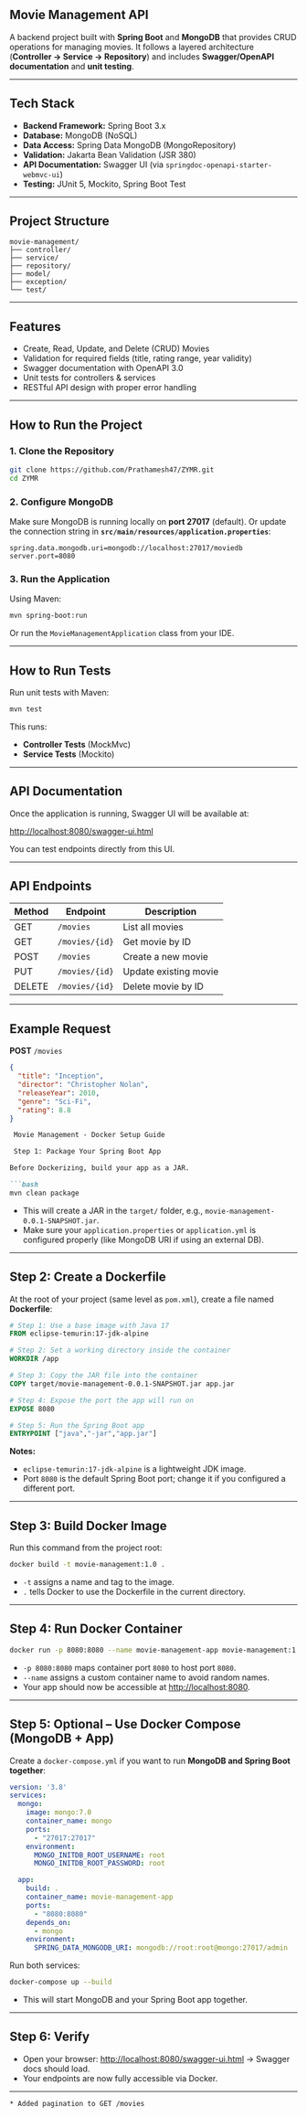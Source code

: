 ##  Movie Management API

A backend project built with **Spring Boot** and **MongoDB** that provides CRUD operations for managing movies.
It follows a layered architecture (**Controller -> Service -> Repository**) and includes **Swagger/OpenAPI documentation** and **unit testing**.

---

##  Tech Stack

* **Backend Framework:** Spring Boot 3.x
* **Database:** MongoDB (NoSQL)
* **Data Access:** Spring Data MongoDB (MongoRepository)
* **Validation:** Jakarta Bean Validation (JSR 380)
* **API Documentation:** Swagger UI (via `springdoc-openapi-starter-webmvc-ui`)
* **Testing:** JUnit 5, Mockito, Spring Boot Test

---

##  Project Structure

```
movie-management/
├── controller/     
├── service/         
├── repository/      
├── model/          
├── exception/       
└── test/            
```

---

##  Features

* Create, Read, Update, and Delete (CRUD) Movies
* Validation for required fields (title, rating range, year validity)
* Swagger documentation with OpenAPI 3.0
* Unit tests for controllers & services
* RESTful API design with proper error handling

---

##  How to Run the Project

### 1. Clone the Repository

```bash
git clone https://github.com/Prathamesh47/ZYMR.git
cd ZYMR
```

### 2. Configure MongoDB

Make sure MongoDB is running locally on **port 27017** (default).
Or update the connection string in **`src/main/resources/application.properties`**:

```properties
spring.data.mongodb.uri=mongodb://localhost:27017/moviedb
server.port=8080
```

### 3. Run the Application

Using Maven:

```bash
mvn spring-boot:run
```

Or run the `MovieManagementApplication` class from your IDE.

---

##  How to Run Tests

Run unit tests with Maven:

```bash
mvn test
```

This runs:

* **Controller Tests** (MockMvc)
* **Service Tests** (Mockito)

---

## API Documentation

Once the application is running, Swagger UI will be available at:

 [http://localhost:8080/swagger-ui.html](http://localhost:8080/swagger-ui.html)

You can test endpoints directly from this UI.

---

##  API Endpoints

| Method | Endpoint       | Description           |
| ------ | -------------- | --------------------- |
| GET    | `/movies`      | List all movies       |
| GET    | `/movies/{id}` | Get movie by ID       |
| POST   | `/movies`      | Create a new movie    |
| PUT    | `/movies/{id}` | Update existing movie |
| DELETE | `/movies/{id}` | Delete movie by ID    |

---

##  Example Request

**POST** `/movies`

```json
{
  "title": "Inception",
  "director": "Christopher Nolan",
  "releaseYear": 2010,
  "genre": "Sci-Fi",
  "rating": 8.8
}
```

```markdown
 Movie Management - Docker Setup Guide

 Step 1: Package Your Spring Boot App

Before Dockerizing, build your app as a JAR.

```bash
mvn clean package
```

* This will create a JAR in the `target/` folder, e.g., `movie-management-0.0.1-SNAPSHOT.jar`.
* Make sure your `application.properties` or `application.yml` is configured properly (like MongoDB URI if using an external DB).

---

## Step 2: Create a Dockerfile

At the root of your project (same level as `pom.xml`), create a file named **Dockerfile**:

```dockerfile
# Step 1: Use a base image with Java 17
FROM eclipse-temurin:17-jdk-alpine

# Step 2: Set a working directory inside the container
WORKDIR /app

# Step 3: Copy the JAR file into the container
COPY target/movie-management-0.0.1-SNAPSHOT.jar app.jar

# Step 4: Expose the port the app will run on
EXPOSE 8080

# Step 5: Run the Spring Boot app
ENTRYPOINT ["java","-jar","app.jar"]
```

**Notes:**

* `eclipse-temurin:17-jdk-alpine` is a lightweight JDK image.
* Port `8080` is the default Spring Boot port; change it if you configured a different port.

---

## Step 3: Build Docker Image

Run this command from the project root:

```bash
docker build -t movie-management:1.0 .
```

* `-t` assigns a name and tag to the image.
* `.` tells Docker to use the Dockerfile in the current directory.

---

## Step 4: Run Docker Container

```bash
docker run -p 8080:8080 --name movie-management-app movie-management:1.0
```

* `-p 8080:8080` maps container port `8080` to host port `8080`.
* `--name` assigns a custom container name to avoid random names.
* Your app should now be accessible at [http://localhost:8080](http://localhost:8080).

---

## Step 5: Optional – Use Docker Compose (MongoDB + App)

Create a `docker-compose.yml` if you want to run **MongoDB and Spring Boot together**:

```yaml
version: '3.8'
services:
  mongo:
    image: mongo:7.0
    container_name: mongo
    ports:
      - "27017:27017"
    environment:
      MONGO_INITDB_ROOT_USERNAME: root
      MONGO_INITDB_ROOT_PASSWORD: root

  app:
    build: .
    container_name: movie-management-app
    ports:
      - "8080:8080"
    depends_on:
      - mongo
    environment:
      SPRING_DATA_MONGODB_URI: mongodb://root:root@mongo:27017/admin
```

Run both services:

```bash
docker-compose up --build
```

* This will start MongoDB and your Spring Boot app together.

---

## Step 6: Verify

* Open your browser: [http://localhost:8080/swagger-ui.html](http://localhost:8080/swagger-ui.html) → Swagger docs should load.
* Your endpoints are now fully accessible via Docker.

---

```
* Added pagination to GET /movies

